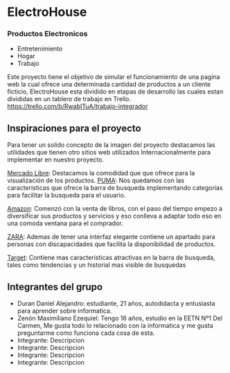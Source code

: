 # ElectroHouse
### Productos Electronicos
* Entretenimiento
* Hogar
* Trabajo

Este proyecto tiene el objetivo de simular el funcionamiento de una pagina web la cual ofrece una determinada cantidad de productos a un cliente ficticio, ElectroHouse esta dividido en etapas de desarrollo las cuales estan divididas en un tablero de trabajo en Trello.
https://trello.com/b/RwabITuA/trabajo-integrador

## Inspiraciones para el proyecto
Para tener un solido concepto de la imagen del proyecto destacamos las utilidades que tienen otro sitios web utilizados Internacionalmente para implementar en nuestro proyecto.

[Mercado Libre](https://www.mercadolibre.com): Destacamos la comodidad que que ofrece para la visualización de los productos.
[PUMA](https://ar.puma.com): Nos quedamos con las caracteristicas que ofrece la barra de busqueda implementando categorias para facilitar la busqueda para el usuario.

[Amazon](https://www.amazon.com): Comenzó con la venta de libros, con el paso del tiempo empezo a diversificar sus productos y servicios y eso conlleva a adaptar todo eso en una comoda ventana para el comprador.

[ZARA](https://www.zara.com): Ademas de tener una interfaz elegante contiene un apartado para personas con discapacidades que facilita la disponibilidad de productos.

[Target](https://www.target.com/): Contiene mas caracteristicas atractivas en la barra de busqueda, tales como tendencias y un historial mas visible de busquedas

## Integrantes del grupo
- Duran Daniel Alejandro: estudiante, 21 años, autodidacta y entusiasta para aprender sobre informatica.
- Zenón Maximiliano Ezequiel: Tengo 16 años, estudio en la EETN Nº1 Del Carmen, Me gusta todo lo relacionado con la informatica y me gusta preguntarme como funciona cada cosa de esta.
- Integrante: Descripcion
- Integrante: Descripcion
- Integrante: Descripcion
- Integrante: Descripcion
